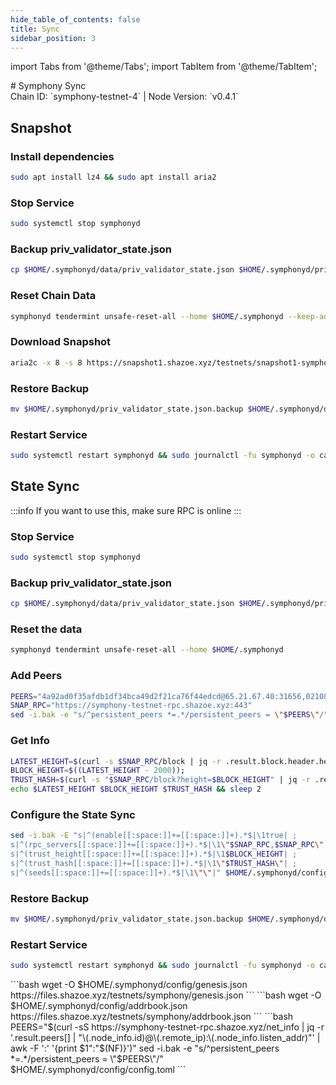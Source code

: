 ```yaml
---
hide_table_of_contents: false
title: Sync
sidebar_position: 3
---
```


import Tabs from '@theme/Tabs';
import TabItem from '@theme/TabItem';

<div className="h1-with-icon icon-symphony">
# Symphony Sync
</div>
<span className="sub-lines"> 
Chain ID: `symphony-testnet-4` | Node Version: `v0.4.1`
</span>
<Tabs>
  <TabItem value="snapshot" label="Snapshot" default>

## Snapshot

### Install dependencies

```bash
sudo apt install lz4 && sudo apt install aria2
```

### Stop Service

```bash
sudo systemctl stop symphonyd
```

### Backup priv_validator_state.json

```bash
cp $HOME/.symphonyd/data/priv_validator_state.json $HOME/.symphonyd/priv_validator_state.json.backup
```

### Reset Chain Data

```bash
symphonyd tendermint unsafe-reset-all --home $HOME/.symphonyd --keep-addr-book
```

### Download Snapshot

```bash
aria2c -x 8 -s 8 https://snapshot1.shazoe.xyz/testnets/snapshot1-symphony.tar.lz4 && lz4 -c -d snapshot1-symphony.tar.lz4 | tar -x -C $HOME/.symphonyd && rm snapshot1-symphony.tar.lz4
```

### Restore Backup

```bash
mv $HOME/.symphonyd/priv_validator_state.json.backup $HOME/.symphonyd/data/priv_validator_state.json
```

### Restart Service

```bash
sudo systemctl restart symphonyd && sudo journalctl -fu symphonyd -o cat
```

  </TabItem>
  <TabItem value="state sync" label="State Sync">

## State Sync

:::info
If you want to use this, make sure RPC is online
:::

### Stop Service

```bash
sudo systemctl stop symphonyd
```

### Backup priv_validator_state.json

```bash
cp $HOME/.symphonyd/data/priv_validator_state.json $HOME/.symphonyd/priv_validator_state.json.backup
```

### Reset the data

```bash
symphonyd tendermint unsafe-reset-all --home $HOME/.symphonyd
```

### Add Peers

```bash
PEERS="4a92ad0f35afdb1df34bca49d2f21ca76f44edcd@65.21.67.40:31656,02108317e4a4878148735210721a64f89b147350@65.21.196.57:35656,d6a780caa80c783ae21c2ade96e1911c40383587@185.232.70.33:16656,bb07306c8861a418a2f4048cb1101e7a3a30e55c@176.9.113.61:36656,0654e74ef51697b400ceff9a16af9e15bfe42a72@46.4.91.76:29256,f21a0c449aa40052ab7780b073b1ecd387614eb9@65.108.129.49:38656,61771badcaff0ec79f16209a4a03a60fd6739dca@91.227.33.18:20656,ccbeb8d2f5a9b4a2d9b9da1b90ef9c85ba1d6b79@38.97.60.3:23656,12174ce319b00e579d4eb468cbb4d22bc1bd2325@65.109.117.113:29256,5f54b4547e9e3d67d039035716f2b782aa4044bf@65.109.83.40:29256,930848a35a0a5cb09948e278a2725202b689972e@116.202.150.231:12156,ce805612828bc6467fe6081c75bba1a917dc3106@109.123.247.208:35656,662e5d18365ff192c15a0a2562c1f5c0d7f5c589@65.109.30.35:35656,06655689b061c8dd02dbc7e879720cf55d36f770@65.21.141.250:35656,7c7510f57c86c038caa8b0105b5e2ae61877aa39@88.198.5.77:39656,b8d7d41577ccc95a2ec021af0535bdbbf92e4896@149.50.116.91:35656,683d80f56e9aad9caae030c218309b2e2cc15b7f@185.227.135.165:26656,b0d642c26f5d146020e91a8b41a5f55c121bcafc@149.50.116.116:31656,c4b1d93bcbdad1dd391d33e29dbcb879cdcf41d4@135.181.228.89:35656,ef8220abe47df52891b01758fd74645dc0a0bb83@116.202.32.209:26656,f5106a86b004fd48cd962a57659446ac80be9bf1@65.109.123.185:35656,673dcb5c91dc508d260f30f9eec167c8cb0e9118@195.3.223.119:27656,3b068f0a8e1065de9cbb8ce7eaefed9db4585d55@142.132.209.118:21656,60015d3ddd3bda98569121e7c02b8148ef8bb672@144.217.68.182:14556,d30babe97cbff419ad9a913744f92591c1ceeff0@45.140.146.212:26656,6ec88d52db29d6c64cbbebebd41a381245e4730f@65.108.199.62:12156,fb7df1cf347d45bd14d89ee549aa9f0c1291d3c7@152.53.84.199:35656,1fac066a1751be7c6c8141f897c67f319b3fcae2@74.241.130.41:31056,8e5d8b822c67b9e60f884857c2b58af95e1c67be@152.53.19.64:14656,d12d329f478f5172abf47bef3c8829cd776567dd@65.109.27.148:35656,897e128f19a8d0c10de7c5efc9086e1ed60b086b@135.181.0.97:35656,41d1a5b74970c1823cb1a3be3367ce5cdbe76e4e@135.181.210.46:51656,8713c8dd97c45d4d6c069c76d99ea0f64a8f3752@65.109.154.9:29156,a8dd994eea42c0cd9452e74f492e7fe8e5493dd2@195.201.194.231:26656,6baaa9a3775a97a06e160f2ecc7cc9db38f31bf8@152.53.229.82:26656,bd980568469c8c0e8c5fd0f8adcbbbe94ddd041a@135.181.79.242:35656,dd96b135e54de85ccdca1cdcb644bcd828ece8d5@167.114.118.199:26656,1267e57e1f5ce4a6688d703f02fc5f59b7717570@157.245.136.18:26656,64eba2ad436e933b0fff5d758320096904b042b6@103.129.172.245:51556,3bad680d3eebdf0e9168ad5802e2611c95eab124@195.201.197.246:27656,ec008baba8af10eb5c33b8787302e1e513c74f62@14.167.155.152:20656,df754507ff1b7d906647754c40e808d4bfbcce39@88.99.149.170:21656,ea6ca01e0d272d5f7c88a071cf74c61e7c8eafca@152.53.1.122:26656"
SNAP_RPC="https://symphony-testnet-rpc.shazoe.xyz:443"
sed -i.bak -e "s/^persistent_peers *=.*/persistent_peers = \"$PEERS\"/" $HOME/.symphonyd/config/config.toml
```

### Get Info

```bash
LATEST_HEIGHT=$(curl -s $SNAP_RPC/block | jq -r .result.block.header.height);
BLOCK_HEIGHT=$((LATEST_HEIGHT - 2000));
TRUST_HASH=$(curl -s "$SNAP_RPC/block?height=$BLOCK_HEIGHT" | jq -r .result.block_id.hash)
echo $LATEST_HEIGHT $BLOCK_HEIGHT $TRUST_HASH && sleep 2
```

### Configure the State Sync

```bash
sed -i.bak -E "s|^(enable[[:space:]]+=[[:space:]]+).*$|\1true| ;
s|^(rpc_servers[[:space:]]+=[[:space:]]+).*$|\1\"$SNAP_RPC,$SNAP_RPC\"| ;
s|^(trust_height[[:space:]]+=[[:space:]]+).*$|\1$BLOCK_HEIGHT| ;
s|^(trust_hash[[:space:]]+=[[:space:]]+).*$|\1\"$TRUST_HASH\"| ;
s|^(seeds[[:space:]]+=[[:space:]]+).*$|\1\"\"|" $HOME/.symphonyd/config/config.toml
```

### Restore Backup

```bash
mv $HOME/.symphonyd/priv_validator_state.json.backup $HOME/.symphonyd/data/priv_validator_state.json
```

### Restart Service

```bash
sudo systemctl restart symphonyd && sudo journalctl -fu symphonyd -o cat
```

</TabItem>
<TabItem value="genesis" label="Genesis">
```bash
wget -O $HOME/.symphonyd/config/genesis.json https://files.shazoe.xyz/testnets/symphony/genesis.json
```
</TabItem>
<TabItem value="Addrbook" label="Addrbook">
```bash
wget -O $HOME/.symphonyd/config/addrbook.json https://files.shazoe.xyz/testnets/symphony/addrbook.json
```
</TabItem>
<TabItem value="peers" label="Peers">
```bash
PEERS="$(curl -sS https://symphony-testnet-rpc.shazoe.xyz/net_info | jq -r '.result.peers[] | "\(.node_info.id)@\(.remote_ip):\(.node_info.listen_addr)"' | awk -F ':' '{print $1":"$(NF)}')"
sed -i.bak -e "s/^persistent_peers *=.*/persistent_peers = \"$PEERS\"/" $HOME/.symphonyd/config/config.toml
```
</TabItem>
</Tabs>
